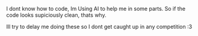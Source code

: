 I dont know how to code, Im Using AI to help me in some parts. So if the code looks supiciously clean, thats why. 

Ill try to delay me doing these so I dont get caught up in any competition :3
